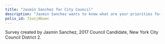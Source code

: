 ```yaml
---
title: "Jasmin Sanchez for City Council"
description: "Jasmin Sanchez wants to know what are your priorities for improving and protecting the community? Your voice matters. Tell us what you feel. Vote and comment on Talk to NYC."
polis_id: 7zusj8buec
---
```


Survey created by Jasmin Sanchez, 2017 Council Candidate, New York City Council District 2.

